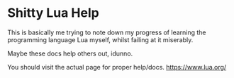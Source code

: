 # Shitty Lua Help

This is basically me trying to note down my progress of learning the programming language Lua myself, whilst failing at it miserably.

Maybe these docs help others out, idunno.

You should visit the actual page for proper help/docs.
https://www.lua.org/
